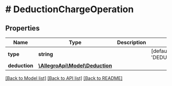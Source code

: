 # # DeductionChargeOperation

## Properties

Name | Type | Description | Notes
------------ | ------------- | ------------- | -------------
**type** | **string** |  | [default to 'DEDUCTION_CHARGE']
**deduction** | [**\AllegroApi\Model\Deduction**](Deduction.md) |  |

[[Back to Model list]](../../README.md#models) [[Back to API list]](../../README.md#endpoints) [[Back to README]](../../README.md)
